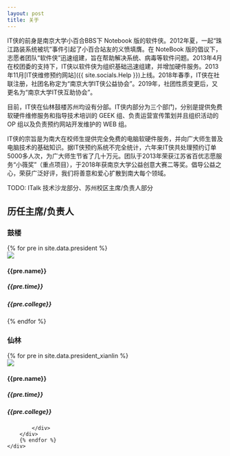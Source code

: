 ```yaml
---
layout: post
title: 关于
---
```


IT侠的前身是南京大学小百合BBS下 Notebook 版的软件侠。2012年夏，一起“珠江路装系统被坑”事件引起了小百合站友的义愤填膺。在 NoteBook 版的倡议下，志愿者团队“软件侠”迅速组建，旨在帮助解决系统、病毒等软件问题。2013年4月在校团委的支持下，IT侠以软件侠为组织基础迅速组建，并增加硬件服务。2013年11月[IT侠维修预约网站]({{ site.socials.Help }})上线。2018年春季，IT侠在社联注册，社团名称定为“南京大学IT侠公益协会”。2019年，社团性质变更后，又更名为“南京大学IT侠互助协会”。

目前，IT侠在仙林鼓楼苏州均设有分部。IT侠内部分为三个部门，分别是提供免费软硬件维修服务和指导技术培训的 GEEK 组、负责运营宣传策划并且组织活动的 OP 组以及负责预约网站开发维护的 WEB 组。

IT侠的宗旨是为南大在校师生提供完全免费的电脑软硬件服务，并向广大师生普及电脑技术的基础知识。据IT侠预约系统不完全统计，六年来IT侠共处理预约订单5000多人次，为广大师生节省了几十万元。团队于2013年荣获江苏省百优志愿服务“小薇奖”（重点项目），于2018年获南京大学公益创意大赛二等奖。倡导公益之心，荣获广泛好评，我们将善意和爱心扩散到南大每个领域。

TODO: ITalk 技术沙龙部分、苏州校区主席/负责人部分

<h2>历任主席/负责人</h2> 
<div class="row">
	<div class="6u 12u$(medium)">
		<h3>鼓楼</h3>
		{% for pre in site.data.president %}
		<div class="box row">
			<div class="6u 12u$(xsmall)">
				<img class="people" src="assets/images/people/{{ pre.img }}">
			</div>
			<div class="6u$ 12u$(xsmall)">
				<h4>{{pre.name}}</h4>
				<h5>{{pre.time}}</h5>
				<h5>{{pre.college}}</h5>	
			</div>
		</div>
		{% endfor %}
	</div>
	<div class="6u$ 12u$(medium) ">
		<h3>仙林</h3>
		{% for pre in site.data.president_xianlin %}
		<div class="box row">
			<div class="6u 12u$(xsmall)">
				<img class="people" src="assets/images/people/{{ pre.img }}">
			</div>
			<div class="6u$ 12u$(xsmall)">
				<h4>{{pre.name}}</h4>
				<h5>{{pre.time}}</h5>
				<h5>{{pre.college}}</h5>
				
			</div>
		</div>
		{% endfor %}
	</div>
</div>


